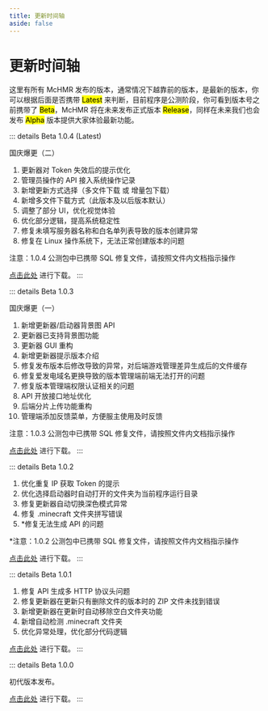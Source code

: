 ```yaml
---
title: 更新时间轴
aside: false
---
```

# 更新时间轴

这里有所有 McHMR 发布的版本，通常情况下越靠前的版本，是最新的版本，你可以根据后面是否携带 <mark>Latest</mark> 来判断，目前程序是公测阶段，你可看到版本号之前携带了 <mark>Beta</mark>，McHMR 将在未来发布正式版本 <mark>Release</mark>，同样在未来我们也会发布 <mark>Alpha</mark> 版本提供大家体验最新功能。

::: details Beta 1.0.4 (Latest)

国庆爆更（二）

1. 更新器对 Token 失效后的提示优化
2. 管理员操作的 API 接入系统操作记录
3. 新增更新方式选择（多文件下载 或 增量包下载）
4. 新增多文件下载方式（此版本及以后版本默认）
5. 调整了部分 UI，优化视觉体验
6. 优化部分逻辑，提高系统稳定性
7. 修复未填写服务器名称和白名单列表导致的版本创建异常
8. 修复在 Linux 操作系统下，无法正常创建版本的问题

注意：1.0.4 公测包中已携带 SQL 修复文件，请按照文件内文档指示操作

[点击此处](https://xiaofans.lanzouq.com/i9x5Z2bpt14d) 进行下载。
:::

::: details Beta 1.0.3

国庆爆更（一）

1. 新增更新器/启动器背景图 API
2. 更新器已支持背景图功能
3. 更新器 GUI 重构
4. 新增更新器提示版本介绍
5. 修复发布版本后修改导致的异常，对后端游戏管理差异生成后的文件缓存
6. 修复爱发电域名更换导致的版本管理端前端无法打开的问题
7. 修复版本管理端权限认证相关的问题
8. API 开放接口地址优化
9. 后端分片上传功能重构
10. 管理端添加反馈菜单，方便服主使用及时反馈

注意：1.0.3 公测包中已携带 SQL 修复文件，请按照文件内文档指示操作

[点击此处](https://xiaofans.lanzouq.com/inHNt2be803e) 进行下载。
:::

::: details Beta 1.0.2

1. 优化重复 IP 获取 Token 的提示
2. 优化选择启动器时自动打开的文件夹为当前程序运行目录
3. 修复更新器自动切换深色模式异常
4. 修复 .minecraft 文件夹拼写错误
5. *修复无法生成 API 的问题

*注意：1.0.2 公测包中已携带 SQL 修复文件，请按照文件内文档指示操作

[点击此处](https://xiaofans.lanzouq.com/iBWbE2728akf) 进行下载。
:::

::: details Beta 1.0.1

1. 修复 API 生成多 HTTP 协议头问题
2. 修复更新器在更新只有删除文件的版本时的 ZIP 文件未找到错误
3. 新增更新器在更新时自动移除空白文件夹功能
4. 新增自动检测 .minecraft 文件夹
5. 优化异常处理，优化部分代码逻辑

[点击此处](https://xiaofans.lanzouq.com/itYFx26khccf) 进行下载。
:::

::: details Beta 1.0.0

初代版本发布。

[点击此处](https://xiaofans.lanzouq.com/if8HU264jqve) 进行下载。
:::
